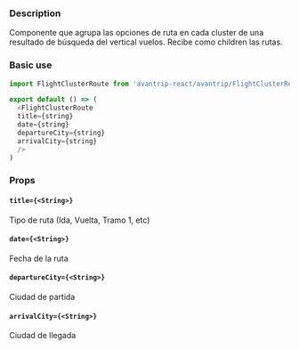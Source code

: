 ### Description
Componente que agrupa las opciones de ruta en cada cluster de una resultado de búsqueda del vertical vuelos.
Recibe como children las rutas.

### Basic use

```javascript
import FlightClusterRoute from 'avantrip-react/avantrip/FlightClusterRoute';

export default () => (
  <FlightClusterRoute
  title={string} 
  date={string} 
  departureCity={string} 
  arrivalCity={string}
  />
)
```


### Props

#### `title={<String>}`
Tipo de ruta (Ida, Vuelta, Tramo 1, etc)

#### `date={<String>}`
Fecha de la ruta

#### `departureCity={<String>}`
Ciudad de partida

#### `arrivalCity={<String>}`
Ciudad de llegada



